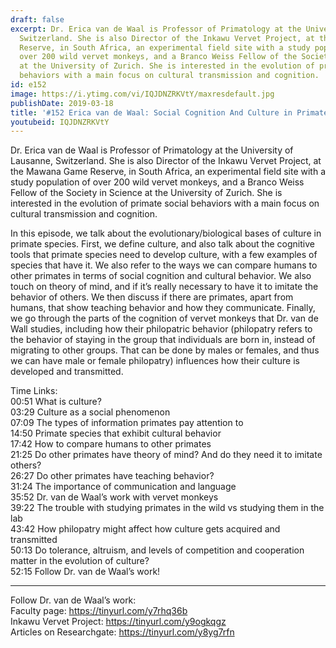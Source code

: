 ```yaml
---
draft: false
excerpt: Dr. Erica van de Waal is Professor of Primatology at the University of Lausanne,
  Switzerland. She is also Director of the Inkawu Vervet Project, at the Mawana Game
  Reserve, in South Africa, an experimental field site with a study population of
  over 200 wild vervet monkeys, and a Branco Weiss Fellow of the Society in Science
  at the University of Zurich. She is interested in the evolution of primate social
  behaviors with a main focus on cultural transmission and cognition.
id: e152
image: https://i.ytimg.com/vi/IQJDNZRKVtY/maxresdefault.jpg
publishDate: 2019-03-18
title: '#152 Erica van de Waal: Social Cognition And Culture in Primates'
youtubeid: IQJDNZRKVtY
---
```

Dr. Erica van de Waal is Professor of Primatology at the University of Lausanne, Switzerland. She is also Director of the Inkawu Vervet Project, at the Mawana Game Reserve, in South Africa, an experimental field site with a study population of over 200 wild vervet monkeys, and a Branco Weiss Fellow of the Society in Science at the University of Zurich. She is interested in the evolution of primate social behaviors with a main focus on cultural transmission and cognition.

In this episode, we talk about the evolutionary/biological bases of culture in primate species. First, we define culture, and also talk about the cognitive tools that primate species need to develop culture, with a few examples of species that have it. We also refer to the ways we can compare humans to other primates in terms of social cognition and cultural behavior. We also touch on theory of mind, and if it’s really necessary to have it to imitate the behavior of others. We then discuss if there are primates, apart from humans, that show teaching behavior and how they communicate. Finally, we go through the parts of the cognition of vervet monkeys that Dr. van de Wall studies, including how their philopatric behavior (philopatry refers to the behavior of staying in the group that individuals are born in, instead of migrating to other groups. That can be done by males or females, and thus we can have male or female philopatry) influences how their culture is developed and transmitted.

Time Links:  
00:51  What is culture?  
03:29  Culture as a social phenomenon                    
07:09  The types of information primates pay attention to      
14:50  Primate species that exhibit cultural behavior                 
17:42  How to compare humans to other primates              
21:25  Do other primates have theory of mind? And do they need it to imitate others?              
26:27  Do other primates have teaching behavior?         
31:24  The importance of communication and language   
35:52  Dr. van de Waal’s work with vervet monkeys  
39:22  The trouble with studying primates in the wild vs studying them in the lab    
43:42  How philopatry might affect how culture gets acquired and transmitted     
50:13  Do tolerance, altruism, and levels of competition and cooperation matter in the evolution of culture?      
52:15  Follow Dr. van de Waal’s work!      

---

Follow Dr. van de Waal’s work:  
Faculty page: https://tinyurl.com/y7rhq36b  
Inkawu Vervet Project: https://tinyurl.com/y9ogkqgz  
Articles on Researchgate: https://tinyurl.com/y8yg7rfn
